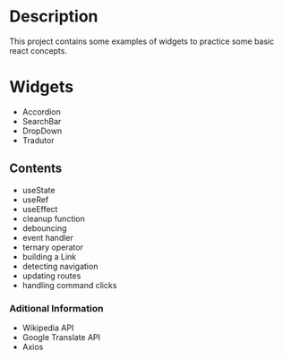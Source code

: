 # Description
This project contains some examples of widgets to practice some basic react concepts.

# Widgets
- Accordion
- SearchBar
- DropDown
- Tradutor

## Contents
- useState
- useRef
- useEffect
- cleanup function
- debouncing
- event handler
- ternary operator
- building a Link
- detecting navigation
- updating routes
- handling command clicks

### Aditional Information
- Wikipedia API 
- Google Translate API
- Axios






